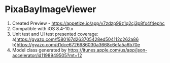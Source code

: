# PixaBayImageViewer
1. Created Preview - https://appetize.io/app/v7zdzp99z1q2cj3p8fx4f4ephc
2. Compatible with iOS 8.4-10.x
4. Unit test and UI test presented coverage:
  a)https://gyazo.com/f580167d263705428ed504112c262a86
  b)https://gyazo.com/d1dce6726686030a3668c6efa5a6b70e
5. Model class generated by https://itunes.apple.com/us/app/json-accelerator/id1198949505?mt=12
